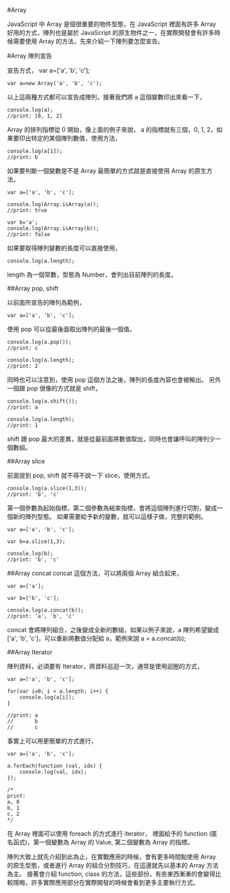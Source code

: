 #Array

JavaScript 中 Array 是個很重要的物件型態，在 JavaScript 裡面有許多 Array 好用的方式，陣列也是屬於 JavaScript 的原生物件之一，在實際開發會有許多時候需要使用 Array 的方法，先來介紹一下陣列要怎麼宣告。

#Array 陣列宣告

宣告方式，
    var a=['a', 'b', 'c'];

    var a=new Array('a', 'b', 'c');

以上這兩種方式都可以宣告成陣列，接著我們將 a 這個變數印出來看一下，

    console.log(a);
    //print: [0, 1, 2]

Array 的排列指標從 0 開始，像上面的例子來說， a 的指標就有三個，0, 1, 2，如果要印出特定的某個陣列數值，使用方法，

    console.log(a[1]);
    //print: b

如果要判斷一個變數是不是 Array 最簡單的方式就是直接使用 Array 的原生方法，

    var a=['a', 'b', 'c'];

    console.log(Array.isArray(a));
    //print: true

    var b='a';
    console.log(Array.isArray(b));
    //print: false

如果要取得陣列變數的長度可以直接使用，

    console.log(a.length);

length 為一個常數，型態為 Number，會列出目前陣列的長度。

##Array pop, shift

以前面所宣告的陣列為範例，

    var a=['a', 'b', 'c'];

使用 pop 可以從最後面取出陣列的最後一個值。

    console.log(a.pop());
    //print: c

    console.log(a.length);
    //print: 2

同時也可以注意到，使用 pop 這個方法之後，陣列的長度內容也會被輸出。
另外一個跟 pop 很像的方式就是 shift，

    console.log(a.shift());
    //print: a

    console.log(a.length);
    //print: 1

shift 跟 pop 最大的差異，就是從最前面將數值取出，同時也會讓呼叫的陣列少一個數組。

##Array slice

前面提到 pop, shift 就不得不說一下 slice，使用方式，

    console.log(a.slice(1,3));
    //print: 'b', 'c'

第一個參數為起始指標，第二個參數為結束指標，會將這個陣列進行切割，變成一個新的陣列型態。 如果需要給予新的變數，就可以這樣子做，完整的範例。

    var a=['a', 'b', 'c'];

    var b=a.slice(1,3);

    console.log(b);
    //print: 'b', 'c'

##Array concat
concat 這個方法，可以將兩個 Array 組合起來，

    var a=['a'];

    var b=['b', 'c'];

    console.log(a.concat(b));
    //print: 'a', 'b', 'c'

concat 會將陣列組合，之後變成全新的數組，如果以例子來說，a 陣列希望變成 ['a', 'b', 'c']，可以重新將數值分配給 a，範例來說
    a = a.concat(b);

##Array Iterator

陣列資料，必須要有 Iterator，將資料巡迴一次，通常是使用迴圈的方式，

    var a=['a', 'b', 'c'];

    for(var i=0; i < a.length; i++) {
        console.log(a[i]);
    }

    //print: a
    //       b
    //       c

事實上可以用更簡單的方式進行，

    var a=['a', 'b', 'c'];

    a.forEach(function (val, idx) {
        console.log(val, idx);
    });

    /*
    print:
    a, 0
    b, 1
    c, 2
    */

在 Array 裡面可以使用 foreach 的方式進行 iterator， 裡面給予的 function (匿名函式)，第一個變數為 Array 的 Value, 第二個變數為 Array 的指標。

陣列大致上就先介紹到此為止，在實戰應用的時候，會有更多時間點使用 Array 的原生型態，或者進行 Array 的組合分割技巧，在這邊就先以基本的 Array 方法為主。
接著會介紹 function, class 的方法，這些部份，有些東西漸漸的會變得比較隱晦，許多實際應用部分在實際開發的時候會看到更多主要執行方式。
